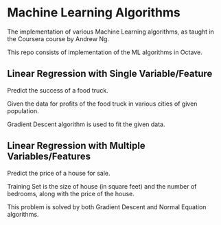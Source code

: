 # Machine Learning Algorithms
The implementation of various Machine Learning algorithms, as taught in the Coursera course by Andrew Ng.

This repo consists of implementation of the ML algorithms in Octave.

## Linear Regression with Single Variable/Feature
Predict the success of a food truck.

Given the data for profits of the food truck in various cities of given population.

Gradient Descent algorithm is used to fit the given data.


## Linear Regression with Multiple Variables/Features
Predict the price of a house for sale.

Training Set is the size of house (in square feet) and the number of bedrooms, along with the price of the house.

This problem is solved by both Gradient Descent and Normal Equation algorithms.

